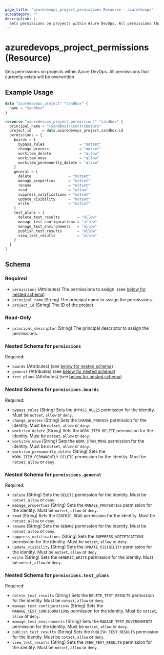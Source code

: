 ```yaml
---
page_title: "azuredevops_project_permissions Resource - azuredevops"
subcategory: ""
description: |-
  Sets permissions on projects within Azure DevOps. All permissions that currently exists will be overwritten.
---
```


# azuredevops_project_permissions (Resource)

Sets permissions on projects within Azure DevOps. All permissions that currently exists will be overwritten.

## Example Usage

```terraform
data "azuredevops_project" "sandbox" {
  name = "Sandbox"
}

resource "azuredevops_project_permissions" "sandbox" {
  principal_name = "[Sandbox]\\Contributors"
  project_id     = data.azuredevops_project.sandbox.id
  permissions = {
    boards = {
      bypass_rules                = "notset"
      change_process              = "notset"
      workitem_delete             = "allow"
      workitem_move               = "allow"
      workitem_permanently_delete = "allow"
    }
    general = {
      delete                 = "notset"
      manage_properties      = "notset"
      rename                 = "notset"
      read                   = "allow"
      suppress_notifications = "notset"
      update_visibility      = "notset"
      write                  = "notset"
    }
    test_plans = {
      delete_test_results        = "allow"
      manage_test_configurations = "allow"
      manage_test_environments   = "allow"
      publish_test_results       = "allow"
      view_test_results          = "allow"
    }
  }
}
```

<!-- schema generated by tfplugindocs -->
## Schema

### Required

- `permissions` (Attributes) The permissions to assign. (see [below for nested schema](#nestedatt--permissions))
- `principal_name` (String) The principal name to assign the permissions.
- `project_id` (String) The ID of the project.

### Read-Only

- `principal_descriptor` (String) The principal descriptor to assign the permissions.

<a id="nestedatt--permissions"></a>
### Nested Schema for `permissions`

Required:

- `boards` (Attributes) (see [below for nested schema](#nestedatt--permissions--boards))
- `general` (Attributes) (see [below for nested schema](#nestedatt--permissions--general))
- `test_plans` (Attributes) (see [below for nested schema](#nestedatt--permissions--test_plans))

<a id="nestedatt--permissions--boards"></a>
### Nested Schema for `permissions.boards`

Required:

- `bypass_rules` (String) Sets the `BYPASS_RULES` permission for the identity. Must be `notset`, `allow` or `deny`.
- `change_process` (String) Sets the `CHANGE_PROCESS` permission for the identity. Must be `notset`, `allow` or `deny`.
- `workitem_delete` (String) Sets the `WORK_ITEM_DELETE` permission for the identity. Must be `notset`, `allow` or `deny`.
- `workitem_move` (String) Sets the `WORK_ITEM_MOVE` permission for the identity. Must be `notset`, `allow` or `deny`.
- `workitem_permanently_delete` (String) Sets the `WORK_ITEM_PERMANENTLY_DELETE` permission for the identity. Must be `notset`, `allow` or `deny`.


<a id="nestedatt--permissions--general"></a>
### Nested Schema for `permissions.general`

Required:

- `delete` (String) Sets the `DELETE` permission for the identity. Must be `notset`, `allow` or `deny`.
- `manage_properties` (String) Sets the `MANAGE_PROPERTIES` permission for the identity. Must be `notset`, `allow` or `deny`.
- `read` (String) Sets the `GENERIC_READ` permission for the identity. Must be `notset`, `allow` or `deny`.
- `rename` (String) Sets the `RENAME` permission for the identity. Must be `notset`, `allow` or `deny`.
- `suppress_notifications` (String) Sets the `SUPPRESS_NOTIFICATIONS` permission for the identity. Must be `notset`, `allow` or `deny`.
- `update_visibility` (String) Sets the `UPDATE_VISIBILITY` permission for the identity. Must be `notset`, `allow` or `deny`.
- `write` (String) Sets the `GENERIC_WRITE` permission for the identity. Must be `notset`, `allow` or `deny`.


<a id="nestedatt--permissions--test_plans"></a>
### Nested Schema for `permissions.test_plans`

Required:

- `delete_test_results` (String) Sets the `DELETE_TEST_RESULTS` permission for the identity. Must be `notset`, `allow` or `deny`.
- `manage_test_configurations` (String) Sets the `MANAGE_TEST_CONFIGURATIONS` permission for the identity. Must be `notset`, `allow` or `deny`.
- `manage_test_environments` (String) Sets the `MANAGE_TEST_ENVIRONMENTS` permission for the identity. Must be `notset`, `allow` or `deny`.
- `publish_test_results` (String) Sets the `PUBLISH_TEST_RESULTS` permission for the identity. Must be `notset`, `allow` or `deny`.
- `view_test_results` (String) Sets the `VIEW_TEST_RESULTS` permission for the identity. Must be `notset`, `allow` or `deny`.
